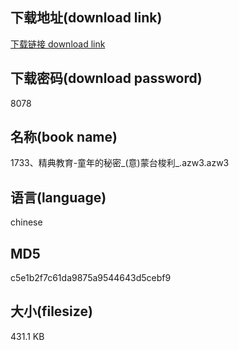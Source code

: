 ## 下载地址(download link)
[下载链接 download link](https://voluble-croquembouche-d321dc.netlify.app/?s=1733%E3%80%81%E7%B2%BE%E5%85%B8%E6%95%99%E8%82%B2-%E7%AB%A5%E5%B9%B4%E7%9A%84%E7%A7%98%E5%AF%86_%28%E6%84%8F%29%E8%92%99%E5%8F%B0%E6%A2%AD%E5%88%A9_.azw3)

## 下载密码(download password)
8078

## 名称(book name)
1733、精典教育-童年的秘密_(意)蒙台梭利_.azw3.azw3

## 语言(language)
chinese

## MD5
c5e1b2f7c61da9875a9544643d5cebf9

## 大小(filesize)
431.1 KB
